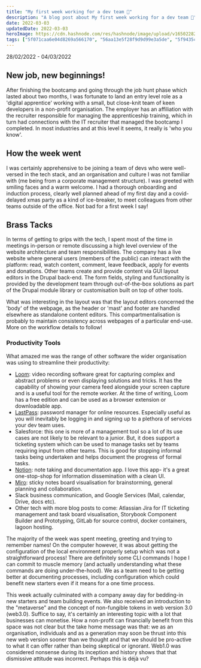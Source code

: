 ```yaml
---
title: "My first week working for a dev team 💼"
description: "A blog post about My first week working for a dev team 💼"
date: 2022-03-03
updatedDate: 2022-03-03
heroImage: https://cdn.hashnode.com/res/hashnode/image/upload/v1650228241774/DVoC7V08W.jpg
tags: ["5f071caa6e04d8269a566170", "56aa13e5f28f9d9d99e3a5de", "5f9435c7fbdce372c9a56fb6"]
---
```


28/02/2022 - 04/03/2022

## New job, new beginnings!
After finishing the bootcamp and going through the job hunt phase which lasted about two months, I was fortunate to land an entry level role as a 'digital apprentice' working with a small, but close-knit team of keen developers in a non-profit organisation. The employer has an affiliation with the recruiter responsible for managing the apprenticeship training, which in turn had connections with the IT recruiter that managed the bootcamp I completed. In most industries and at this level it seems, it really is 'who you know'.

## How the week went
I was certainly apprehensive to be joining a team of devs who were well-versed in the tech stack, and an organisation and culture I was not familiar with (me being from a corporate management structure). I was greeted with smiling faces and a warm welcome. I had a thorough onboarding and induction process, clearly well planned ahead of my first day and a covid-delayed xmas party as a kind of ice-breaker, to meet colleagues from other teams outside of the office. Not bad for a first week I say!

## Brass Tacks
In terms of getting to grips with the tech, I spent most of the time in meetings in-person or remote discussing a high level overview of the website architecture and team responsibilities. The company has a live website where general users (members of the public) can interact with the platform: read, watch content, comment, leave feedback, apply for events and donations. Other teams create and provide content via GUI layout editors in the Drupal back-end. The form fields, styling and functionality is provided by the development team through out-of-the-box solutions as part of the Drupal module library or customisation built on top of other tools.

What was interesting in the layout was that the layout editors concerned the 'body' of the webpage, as the header or 'mast' and footer are handled elsewhere as standalone content editors. This compartmentalisation is probably to maintain consistency across webpages of a particular end-use. More on the workflow details to follow!

### Productivity Tools 
What amazed me was the range of other software the wider organisation was using to streamline their productivity:
- [Loom](https://www.loom.com/signup): video recording software great for capturing complex and abstract problems or even displaying solutions and tricks. It has the capability of showing your camera feed alongside your screen capture and is a useful tool for the remote worker. At the time of writing, Loom has a free edition and can be used as a browser extension or downloadable app.
- [LastPass](https://www.lastpass.com/): password manager for online resources. Especially useful as you will inevitably be logging in and signing up to a plethora of services your dev team uses.
- Salesforce: this one is more of a management tool so a lot of its use cases are not likely to be relevant to a junior. But, it does support a ticketing system which can be used to manage tasks set by teams requiring input from other teams. This is good for stopping informal tasks being undertaken and helps document the progress of formal tasks.
- [Notion](https://www.notion.so/): note taking and documentation app. I love this app- it's a great one-stop-shop for information dissemination with a clean UI.
- [Miro](https://miro.com/): sticky notes board visualisation for brainstorming, general planning and collaboration.
- Slack business communication, and Google Services (Mail, calendar, Drive, docs etc).
- Other tech with more blog posts to come: Atlassian Jira for IT ticketing management and task board visualisation, Storybook Component Builder and Prototyping, GitLab for source control, docker containers, lagoon hosting.

The majority of the week was spent meeting, greeting and trying to remember names! On the computer however, it was about getting the configuration of the local environment properly setup which was not a straightforward process! There are definitely some CLI commands I hope I can commit to muscle memory (and actually understanding what these commands are doing under-the-hood). We as a team need to be getting better at documenting processes, including configuration which could benefit new starters even if it means for a one time process.

This week actually culminated with a company away day for bedding-in new starters and team building events. We also received an introduction to the "metaverse" and the concept of non-fungible tokens in web version 3.0 (web3.0). Suffice to say, it's certainly an interesting topic with a lot that businesses can monetise. How a non-profit can financially benefit from this space was not clear but the take home message was that: we as an organisation, individuals and as a generation may soon be thrust into this new web version sooner than we thought and that we should be pro-active to what it can offer rather than being skeptical or ignorant. Web1.0 was considered nonsense during its inception and history shows that that dismissive attitude was incorrect. Perhaps this is déjà vu?


